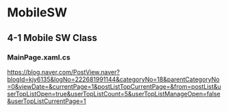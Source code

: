 # MobileSW

## 4-1 Mobile SW Class

### MainPage.xaml.cs

https://blog.naver.com/PostView.naver?blogId=kjy6135&logNo=222681991144&categoryNo=18&parentCategoryNo=0&viewDate=&currentPage=1&postListTopCurrentPage=&from=postList&userTopListOpen=true&userTopListCount=5&userTopListManageOpen=false&userTopListCurrentPage=1
